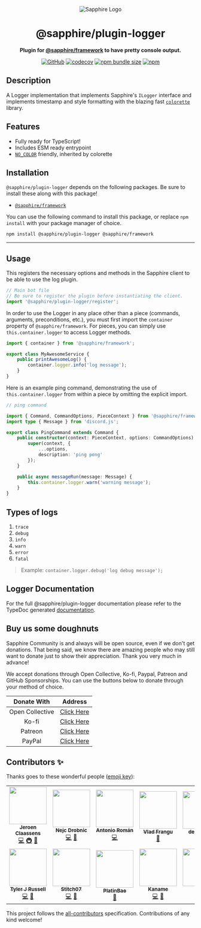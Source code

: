 <div align="center">

![Sapphire Logo](https://cdn.skyra.pw/gh-assets/sapphire-banner.png)

# @sapphire/plugin-logger

**Plugin for <a href="https://github.com/sapphiredev/framework">@sapphire/framework</a> to have pretty console output.**

[![GitHub](https://img.shields.io/github/license/sapphiredev/plugins)](https://github.com/sapphiredev/plugins/blob/main/LICENSE.md)
[![codecov](https://codecov.io/gh/sapphiredev/plugins/branch/main/graph/badge.svg?token=QWL8FB16BR)](https://codecov.io/gh/sapphiredev/plugins)
[![npm bundle size](https://img.shields.io/bundlephobia/min/@sapphire/plugin-logger?logo=webpack&style=flat-square)](https://bundlephobia.com/result?p=@sapphire/plugin-logger)
[![npm](https://img.shields.io/npm/v/@sapphire/plugin-logger?color=crimson&logo=npm&style=flat-square)](https://www.npmjs.com/package/@sapphire/plugin-logger)

</div>

## Description

A Logger implementation that implements Sapphire's `ILogger` interface and implements timestamp and style formatting
with the blazing fast [`colorette`](https://www.npmjs.com/package/colorette) library.

## Features

-   Fully ready for TypeScript!
-   Includes ESM ready entrypoint
-   [`NO_COLOR`](https://no-color.org) friendly, inherited by colorette

## Installation

`@sapphire/plugin-logger` depends on the following packages. Be sure to install these along with this package!

-   [`@sapphire/framework`](https://www.npmjs.com/package/@sapphire/framework)

You can use the following command to install this package, or replace `npm install` with your package manager of choice.

```sh
npm install @sapphire/plugin-logger @sapphire/framework
```

---

## Usage

This registers the necessary options and methods in the Sapphire client to be able to use the log plugin.

```typescript
// Main bot file
// Be sure to register the plugin before instantiating the client.
import '@sapphire/plugin-logger/register';
```

In order to use the Logger in any place other than a piece (commands, arguments, preconditions, etc.), you must first import the `container` property of `@sapphire/framework`. For pieces, you can simply use `this.container.logger` to access Logger methods.

```typescript
import { container } from '@sapphire/framework';

export class MyAwesomeService {
	public printAwesomeLog() {
		container.logger.info('log message');
	}
}
```

Here is an example ping command, demonstrating the use of `this.container.logger` from within a piece by omitting the explicit import.

```typescript
// ping command

import { Command, CommandOptions, PieceContext } from '@sapphire/framework';
import type { Message } from 'discord.js';

export class PingCommand extends Command {
	public constructor(context: PieceContext, options: CommandOptions) {
		super(context, {
			...options,
			description: 'ping pong'
		});
	}

	public async messageRun(message: Message) {
		this.container.logger.warn('warning message');
	}
}
```

## Types of logs

1. `trace`
1. `debug`
1. `info`
1. `warn`
1. `error`
1. `fatal`

> Example: `container.logger.debug('log debug message');`

## Logger Documentation

For the full @sapphire/plugin-logger documentation please refer to the TypeDoc generated [documentation](https://sapphiredev.github.io/plugins/modules/_sapphire_plugin_logger.html).

## Buy us some doughnuts

Sapphire Community is and always will be open source, even if we don't get donations. That being said, we know there are amazing people who may still want to donate just to show their appreciation. Thank you very much in advance!

We accept donations through Open Collective, Ko-fi, Paypal, Patreon and GitHub Sponsorships. You can use the buttons below to donate through your method of choice.

|   Donate With   |                       Address                       |
| :-------------: | :-------------------------------------------------: |
| Open Collective | [Click Here](https://sapphirejs.dev/opencollective) |
|      Ko-fi      |      [Click Here](https://sapphirejs.dev/kofi)      |
|     Patreon     |    [Click Here](https://sapphirejs.dev/patreon)     |
|     PayPal      |     [Click Here](https://sapphirejs.dev/paypal)     |

## Contributors ✨

Thanks goes to these wonderful people ([emoji key](https://allcontributors.org/docs/en/emoji-key)):

<!-- ALL-CONTRIBUTORS-LIST:START - Do not remove or modify this section -->
<!-- prettier-ignore-start -->
<!-- markdownlint-disable -->
<table>
  <tr>
    <td align="center"><a href="https://favware.tech/"><img src="https://avatars3.githubusercontent.com/u/4019718?v=4?s=100" width="100px;" alt=""/><br /><sub><b>Jeroen Claassens</b></sub></a><br /><a href="https://github.com/sapphiredev/plugins/commits?author=Favna" title="Code">💻</a> <a href="#infra-Favna" title="Infrastructure (Hosting, Build-Tools, etc)">🚇</a> <a href="#projectManagement-Favna" title="Project Management">📆</a></td>
    <td align="center"><a href="https://Quantumlyy.com"><img src="https://avatars1.githubusercontent.com/u/7919610?v=4?s=100" width="100px;" alt=""/><br /><sub><b>Nejc Drobnic</b></sub></a><br /><a href="https://github.com/sapphiredev/plugins/commits?author=Quantumlyy" title="Code">💻</a> <a href="https://github.com/sapphiredev/plugins/commits?author=Quantumlyy" title="Documentation">📖</a></td>
    <td align="center"><a href="https://github.com/kyranet"><img src="https://avatars0.githubusercontent.com/u/24852502?v=4?s=100" width="100px;" alt=""/><br /><sub><b>Antonio Román</b></sub></a><br /><a href="https://github.com/sapphiredev/plugins/commits?author=kyranet" title="Code">💻</a></td>
    <td align="center"><a href="https://github.com/vladfrangu"><img src="https://avatars3.githubusercontent.com/u/17960496?v=4?s=100" width="100px;" alt=""/><br /><sub><b>Vlad Frangu</b></sub></a><br /><a href="https://github.com/sapphiredev/plugins/pulls?q=is%3Apr+reviewed-by%3Avladfrangu" title="Reviewed Pull Requests">👀</a></td>
    <td align="center"><a href="https://github.com/apps/depfu"><img src="https://avatars3.githubusercontent.com/in/715?v=4?s=100" width="100px;" alt=""/><br /><sub><b>depfu[bot]</b></sub></a><br /><a href="#maintenance-depfu[bot]" title="Maintenance">🚧</a></td>
    <td align="center"><a href="https://github.com/apps/dependabot"><img src="https://avatars0.githubusercontent.com/in/29110?v=4?s=100" width="100px;" alt=""/><br /><sub><b>dependabot[bot]</b></sub></a><br /><a href="#maintenance-dependabot[bot]" title="Maintenance">🚧</a></td>
    <td align="center"><a href="https://github.com/apps/allcontributors"><img src="https://avatars0.githubusercontent.com/in/23186?v=4?s=100" width="100px;" alt=""/><br /><sub><b>allcontributors[bot]</b></sub></a><br /><a href="https://github.com/sapphiredev/plugins/commits?author=allcontributors[bot]" title="Documentation">📖</a></td>
  </tr>
  <tr>
    <td align="center"><a href="https://github.com/Nytelife26"><img src="https://avatars1.githubusercontent.com/u/22531310?v=4?s=100" width="100px;" alt=""/><br /><sub><b>Tyler J Russell</b></sub></a><br /><a href="https://github.com/sapphiredev/plugins/commits?author=Nytelife26" title="Code">💻</a> <a href="https://github.com/sapphiredev/plugins/commits?author=Nytelife26" title="Documentation">📖</a></td>
    <td align="center"><a href="https://github.com/Stitch07"><img src="https://avatars.githubusercontent.com/u/29275227?v=4?s=100" width="100px;" alt=""/><br /><sub><b>Stitch07</b></sub></a><br /><a href="https://github.com/sapphiredev/plugins/commits?author=Stitch07" title="Code">💻</a> <a href="https://github.com/sapphiredev/plugins/issues?q=author%3AStitch07" title="Bug reports">🐛</a></td>
    <td align="center"><a href="https://github.com/PlatinBae"><img src="https://avatars.githubusercontent.com/u/50950966?v=4?s=100" width="100px;" alt=""/><br /><sub><b>PlatinBae</b></sub></a><br /><a href="https://github.com/sapphiredev/plugins/commits?author=PlatinBae" title="Documentation">📖</a></td>
    <td align="center"><a href="https://kaname.netlify.app"><img src="https://avatars.githubusercontent.com/u/56084970?v=4?s=100" width="100px;" alt=""/><br /><sub><b>Kaname</b></sub></a><br /><a href="https://github.com/sapphiredev/plugins/commits?author=kaname-png" title="Code">💻</a> <a href="https://github.com/sapphiredev/plugins/commits?author=kaname-png" title="Documentation">📖</a></td>
    <td align="center"><a href="https://github.com/noftaly"><img src="https://avatars.githubusercontent.com/u/34779161?v=4?s=100" width="100px;" alt=""/><br /><sub><b>Elliot</b></sub></a><br /><a href="https://github.com/sapphiredev/plugins/commits?author=noftaly" title="Code">💻</a></td>
    <td align="center"><a href="https://github.com/Lioness100"><img src="https://avatars.githubusercontent.com/u/65814829?v=4?s=100" width="100px;" alt=""/><br /><sub><b>Lioness100</b></sub></a><br /><a href="https://github.com/sapphiredev/plugins/commits?author=Lioness100" title="Code">💻</a></td>
    <td align="center"><a href="https://github.com/UndiedGamer"><img src="https://avatars.githubusercontent.com/u/84702365?v=4?s=100" width="100px;" alt=""/><br /><sub><b>UndiedGamer</b></sub></a><br /><a href="https://github.com/sapphiredev/plugins/commits?author=UndiedGamer" title="Code">💻</a></td>
  </tr>
</table>

<!-- markdownlint-restore -->
<!-- prettier-ignore-end -->

<!-- ALL-CONTRIBUTORS-LIST:END -->

This project follows the [all-contributors](https://github.com/all-contributors/all-contributors) specification. Contributions of any kind welcome!
